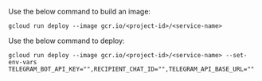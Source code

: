 Use the below command to build an image:

`gcloud run deploy --image gcr.io/<project-id>/<service-name>`

Use the below command to deploy:

`gcloud run deploy --image gcr.io/<project-id>/<service-name> --set-env-vars TELEGRAM_BOT_API_KEY="",RECIPIENT_CHAT_ID="",TELEGRAM_API_BASE_URL=""`
